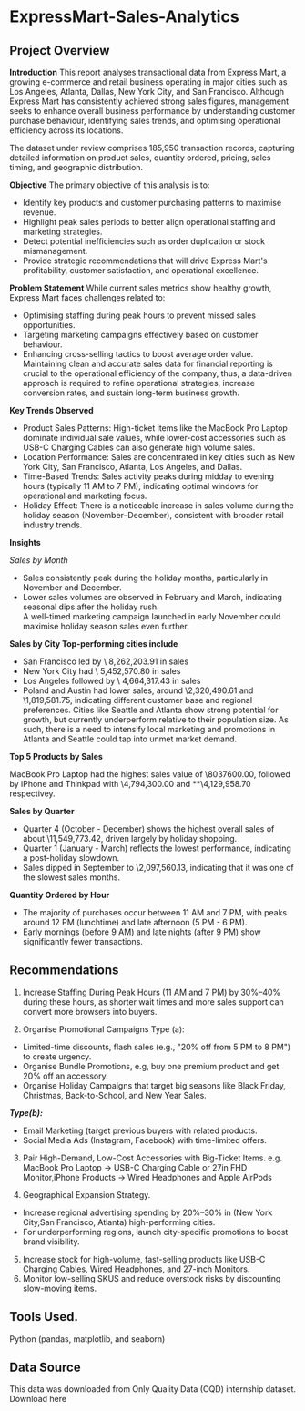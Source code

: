 # ExpressMart-Sales-Analytics
## Project Overview
**Introduction**
This report analyses transactional data from Express Mart, a growing e-commerce and retail business operating in major cities such as Los Angeles, Atlanta, Dallas, New York City, and San Francisco. Although Express Mart has consistently achieved strong sales figures, management seeks to enhance overall business performance by understanding customer purchase behaviour, identifying sales trends, and optimising operational efficiency across its locations.

The dataset under review comprises 185,950 transaction records, capturing detailed information on product sales, quantity ordered, pricing, sales timing, and geographic distribution.

 **Objective**
The primary objective of this analysis is to:  
- Identify key products and customer purchasing patterns to maximise revenue.
- Highlight peak sales periods to better align operational staffing and marketing strategies.
- Detect potential inefficiencies such as order duplication or stock mismanagement.
- Provide strategic recommendations that will drive Express Mart's profitability, customer satisfaction, and operational excellence.
  
**Problem Statement**
While current sales metrics show healthy growth, Express Mart faces challenges related to:  

- Optimising staffing during peak hours to prevent missed sales opportunities.
- Targeting marketing campaigns effectively based on customer behaviour.
- Enhancing cross-selling tactics to boost average order value.
Maintaining clean and accurate sales data for financial reporting is crucial to the operational efficiency of the company, thus, a data-driven approach is required to refine operational strategies, increase conversion rates, and sustain long-term business growth.


**Key Trends Observed**  

- Product Sales Patterns: High-ticket items like the MacBook Pro Laptop dominate individual sale values, while lower-cost accessories such as USB-C Charging Cables can also generate high volume sales.
- Location Performance: Sales are concentrated in key cities such as New York City, San Francisco, Atlanta, Los Angeles, and Dallas.
- Time-Based Trends: Sales activity peaks during midday to evening hours (typically 11 AM to 7 PM), indicating optimal windows for operational and marketing focus.
- Holiday Effect: There is a noticeable increase in sales volume during the holiday season (November–December), consistent with broader retail industry trends.

 **Insights**  
 
*Sales by Month*
- Sales consistently peak during the holiday months, particularly in November and December.
- Lower sales volumes are observed in February and March, indicating seasonal dips after the holiday rush. <br>
A well-timed marketing campaign launched in early November could maximise holiday season sales even further.

**Sales by City Top-performing cities include**  

- San Francisco led by \ 8,262,203.91 in sales
- New York City had \ 5,452,570.80 in sales
- Los Angeles followed by \ 4,664,317.43 in sales
- Poland and Austin had lower sales, around \2,320,490.61 and \1,819,581.75, indicating different customer base and regional preferences. Cities like Seattle and Atlanta show strong potential for growth, but currently underperform relative to their population size.
As such, there is a need to intensify local marketing and promotions in Atlanta and Seattle could tap into unmet market demand.

**Top 5 Products by Sales**  

MacBook Pro Laptop had the highest sales value of \8037600.00, followed by iPhone and Thinkpad with \4,794,300.00 and **\4,129,958.70 respectivey.

**Sales by Quarter**

- Quarter 4 (October - December) shows the highest overall sales of about \11,549,773.42, driven largely by holiday shopping.
- Quarter 1 (January - March) reflects the lowest performance, indicating a post-holiday slowdown.
- Sales dipped in September to \2,097,560.13, indicating that it was one of the slowest sales months.
  
**Quantity Ordered by Hour**  

- The majority of purchases occur between 11 AM and 7 PM, with peaks around 12 PM (lunchtime) and late afternoon (5 PM - 6 PM).
- Early mornings (before 9 AM) and late nights (after 9 PM) show significantly fewer transactions.
  

## Recommendations  

1.  Increase Staffing During Peak Hours (11 AM and 7 PM) by 30%–40% during these hours, as shorter wait times and more sales support can convert more browsers into buyers.
  
2. Organise Promotional Campaigns Type (a):  

- Limited-time discounts, flash sales (e.g., "20% off from 5 PM to 8 PM") to create urgency.
- Organise Bundle Promotions, e.g, buy one premium product and get 20% off an accessory.
- Organise Holiday Campaigns that target big seasons like Black Friday, Christmas, Back-to-School, and New Year Sales.
  
***Type(b):***  

- Email Marketing (target previous buyers with related products.
- Social Media Ads (Instagram, Facebook) with time-limited offers.
  
3. Pair High-Demand, Low-Cost Accessories with Big-Ticket Items. e.g. MacBook Pro Laptop → USB-C Charging Cable or 27in FHD Monitor,iPhone Products → Wired Headphones and Apple AirPods

4. Geographical Expansion Strategy.
    
- Increase regional advertising spending by 20%–30% in (New York City,San Francisco, Atlanta) high-performing cities.
- For underperforming regions, launch city-specific promotions to boost brand visibility.
  
5. Increase stock for high-volume, fast-selling products like USB-C Charging Cables, Wired Headphones, and 27-inch Monitors.
6. Monitor low-selling SKUS and reduce overstock risks by discounting slow-moving items.

 ## Tools Used.  
 
 Python (pandas, matplotlib, and seaborn)

## Data Source
This data was downloaded from Only Quality Data (OQD) internship dataset. Download here 
